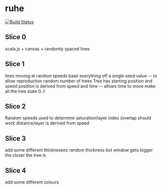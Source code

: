 # ruhe

[![Build Status](https://travis-ci.org/eddsteel/ruhe.svg?branch=master)](https://travis-ci.org/eddsteel/ruhe)


## Slice 0
scala.js + canvas + randomly spaced lines

## Slice 1
lines moving at random speeds
base everything off a single seed value -- to allow reproduction
random number of trees
Tree has starting position and speed
position is derived from speed and time -- allows time to move
make all the tree state 0..1

## Slice 2
Random speeds used to determine saturation/layer index (overlap should work
distance/layer is derived from speed

## Slice 3
add some different thicknesses
random thickness but window gets bigger the closer the tree is

## Slice 4
add some different colours
